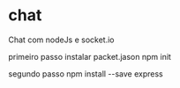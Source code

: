 # chat
Chat com nodeJs e socket.io

primeiro passo instalar packet.jason
npm init 

segundo passo 
npm install --save express
